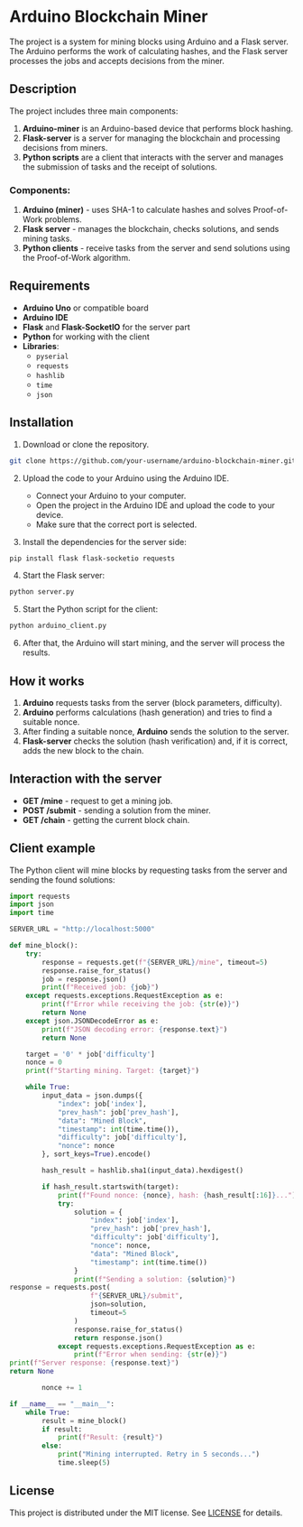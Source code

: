# Arduino Blockchain Miner

The project is a system for mining blocks using Arduino and a Flask server. The Arduino performs the work of calculating hashes, and the Flask server processes the jobs and accepts decisions from the miner.

## Description

The project includes three main components:

1. **Arduino-miner** is an Arduino-based device that performs block hashing.
2. **Flask-server** is a server for managing the blockchain and processing decisions from miners.
3. **Python scripts** are a client that interacts with the server and manages the submission of tasks and the receipt of solutions.

### Components:

1. **Arduino (miner)** - uses SHA-1 to calculate hashes and solves Proof-of-Work problems.
2. **Flask server** - manages the blockchain, checks solutions, and sends mining tasks.
3. **Python clients** - receive tasks from the server and send solutions using the Proof-of-Work algorithm.

## Requirements

- **Arduino Uno** or compatible board
- **Arduino IDE**
- **Flask** and **Flask-SocketIO** for the server part
- **Python** for working with the client
- **Libraries**:
    - `pyserial`
    - `requests`
    - `hashlib`
    - `time`
    - `json`

## Installation

1. Download or clone the repository.

```bash
git clone https://github.com/your-username/arduino-blockchain-miner.git
```

2. Upload the code to your Arduino using the Arduino IDE.
    - Connect your Arduino to your computer.
    - Open the project in the Arduino IDE and upload the code to your device.
    - Make sure that the correct port is selected.

3. Install the dependencies for the server side:

```bash
pip install flask flask-socketio requests
```

4. Start the Flask server:

```bash
python server.py
```

5. Start the Python script for the client:

```bash
python arduino_client.py
```

6. After that, the Arduino will start mining, and the server will process the results.

## How it works

1. **Arduino** requests tasks from the server (block parameters, difficulty).
2. **Arduino** performs calculations (hash generation) and tries to find a suitable nonce.
3. After finding a suitable nonce, **Arduino** sends the solution to the server.
4. **Flask-server** checks the solution (hash verification) and, if it is correct, adds the new block to the chain.

## Interaction with the server

- **GET /mine** - request to get a mining job.
- **POST /submit** - sending a solution from the miner.
- **GET /chain** - getting the current block chain.

## Client example

The Python client will mine blocks by requesting tasks from the server and sending the found solutions:

```python
import requests
import json
import time

SERVER_URL = "http://localhost:5000"

def mine_block():
    try:
        response = requests.get(f"{SERVER_URL}/mine", timeout=5)
        response.raise_for_status()
        job = response.json()
        print(f"Received job: {job}")
    except requests.exceptions.RequestException as e:
        print(f"Error while receiving the job: {str(e)}")
        return None
    except json.JSONDecodeError as e:
        print(f"JSON decoding error: {response.text}")
        return None

    target = '0' * job['difficulty']
    nonce = 0
    print(f"Starting mining. Target: {target}")

    while True:
        input_data = json.dumps({
            "index": job['index'],
            "prev_hash": job['prev_hash'],
            "data": "Mined Block",
            "timestamp": int(time.time()),
            "difficulty": job['difficulty'],
            "nonce": nonce
        }, sort_keys=True).encode()

        hash_result = hashlib.sha1(input_data).hexdigest()

        if hash_result.startswith(target):
            print(f"Found nonce: {nonce}, hash: {hash_result[:16]}...")
            try:
                solution = {
                    "index": job['index'],
                    "prev_hash": job['prev_hash'],
                    "difficulty": job['difficulty'],
                    "nonce": nonce,
                    "data": "Mined Block",
                    "timestamp": int(time.time())
                }
                print(f"Sending a solution: {solution}")
response = requests.post(
                    f"{SERVER_URL}/submit",
                    json=solution,
                    timeout=5
                )
                response.raise_for_status()
                return response.json()
            except requests.exceptions.RequestException as e:
                print(f"Error when sending: {str(e)}")
print(f"Server response: {response.text}")
return None

        nonce += 1

if __name__ == "__main__":
    while True:
        result = mine_block()
        if result:
            print(f"Result: {result}")
        else:
            print("Mining interrupted. Retry in 5 seconds...")
            time.sleep(5)
```

## License

This project is distributed under the MIT license. See [LICENSE](LICENSE) for details.
```
